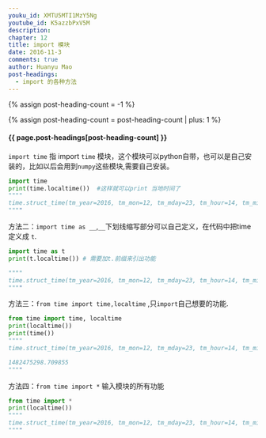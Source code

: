```yaml
---
youku_id: XMTU5MTI1MzY5Ng
youtube_id: K5azzbPxV5M
description: 
chapter: 12
title: import 模块
date: 2016-11-3
comments: true
author: Huanyu Mao
post-headings:
  - import 的各种方法
---
```

{% assign post-heading-count = -1 %}







{% assign post-heading-count = post-heading-count | plus: 1 %}
<h4 class="tut-h4-pad" id="{{ page.post-headings[post-heading-count] }}">{{ page.post-headings[post-heading-count] }}</h4>

`import time`  指 import `time`  模块，这个模块可以python自带，也可以是自己安装的，比如以后会用到`numpy`这些模块,需要自己安装。

```python
import time
print(time.localtime())  #这样就可以print 当地时间了
""""
time.struct_time(tm_year=2016, tm_mon=12, tm_mday=23, tm_hour=14, tm_min=12, tm_sec=48, tm_wday=4, tm_yday=358, tm_isdst=0)
""""
```

方法二：`import time as __`,`__`下划线缩写部分可以自己定义，在代码中把time 定义成 `t`.

```python
import time as t
print(t.localtime()) # 需要加t.前缀来引出功能

""""
time.struct_time(tm_year=2016, tm_mon=12, tm_mday=23, tm_hour=14, tm_min=12, tm_sec=48, tm_wday=4, tm_yday=358, tm_isdst=0)
""""

```

方法三：`from time import time,localtime` ,只`import`自己想要的功能.

```python
from time import time, localtime
print(localtime())
print(time())
""""
time.struct_time(tm_year=2016, tm_mon=12, tm_mday=23, tm_hour=14, tm_min=41, tm_sec=38, tm_wday=4, tm_yday=358, tm_isdst=0)

1482475298.709855
""""
```

方法四：`from time import *`  输入模块的所有功能

```python
from time import *
print(localtime())
""""
time.struct_time(tm_year=2016, tm_mon=12, tm_mday=23, tm_hour=14, tm_min=41, tm_sec=38, tm_wday=4, tm_yday=358, tm_isdst=0)
""""

```


